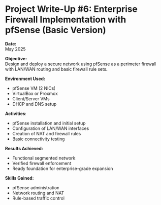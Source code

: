 # Project Write-Up #6: Enterprise Firewall Implementation with pfSense (Basic Version)

**Date:**  
May 2025

**Objective:**  
Design and deploy a secure network using pfSense as a perimeter firewall with LAN/WAN routing and basic firewall rule sets.

**Environment Used:**  
- pfSense VM (2 NICs)  
- VirtualBox or Proxmox  
- Client/Server VMs  
- DHCP and DNS setup

**Activities:**  
- pfSense installation and initial setup  
- Configuration of LAN/WAN interfaces  
- Creation of NAT and firewall rules  
- Basic connectivity testing

**Results Achieved:**  
- Functional segmented network  
- Verified firewall enforcement  
- Ready foundation for enterprise-grade expansion

**Skills Gained:**  
- pfSense administration  
- Network routing and NAT  
- Rule-based traffic control

